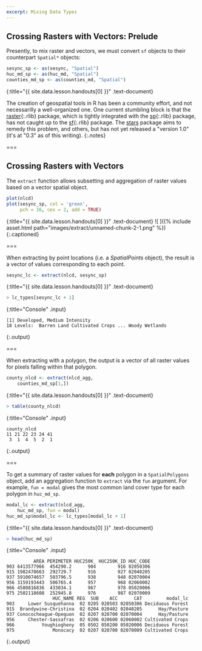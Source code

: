 ```yaml
---
excerpt: Mixing Data Types
---
```


## Crossing Rasters with Vectors: Prelude

Presently, to mix raster and vectors, we must convert `sf` objects to their
counterpart `Spatial*` objects:



~~~r
sesync_sp <- as(sesync, "Spatial")
huc_md_sp <- as(huc_md, "Spatial")
counties_md_sp <- as(counties_md, "Spatial")
~~~
{:title="{{ site.data.lesson.handouts[0] }}" .text-document}


The creation of geospatial tools in R has been a community effort, and not
necessarilly a well-organized one. One current stumbling block is that the
[raster](){:.rlib} package, which is tightly integrated with the [sp](){:.rlib}
package, has not caught up to the [sf](){:.rlib} package. The
[stars](https://r-spatial.github.io/stars/) package aims to remedy this problem,
and others, but has not yet released a "version 1.0" (it's at "0.3" as of this
writing).
{:.notes}

===

## Crossing Rasters with Vectors

The `extract` function allows subsetting and aggregation of raster values based
on a vector spatial object.



~~~r
plot(nlcd)
plot(sesync_sp, col = 'green',
     pch = 16, cex = 2, add = TRUE)
~~~
{:title="{{ site.data.lesson.handouts[0] }}" .text-document}
![ ]({% include asset.html path="images/extract/unnamed-chunk-2-1.png" %})
{:.captioned}

===

When extracting by point locations (i.e. a *SpatialPoints* object), the result
is a vector of values corresponding to each point.



~~~r
sesync_lc <- extract(nlcd, sesync_sp)
~~~
{:title="{{ site.data.lesson.handouts[0] }}" .text-document}




~~~r
> lc_types[sesync_lc + 1]
~~~
{:title="Console" .input}


~~~
[1] Developed, Medium Intensity
18 Levels:  Barren Land Cultivated Crops ... Woody Wetlands
~~~
{:.output}


===

When extracting with a polygon, the output is a vector of all raster values for
pixels falling within that polygon.



~~~r
county_nlcd <- extract(nlcd_agg,
    counties_md_sp[1,])
~~~
{:title="{{ site.data.lesson.handouts[0] }}" .text-document}




~~~r
> table(county_nlcd)
~~~
{:title="Console" .input}


~~~
county_nlcd
11 21 22 23 24 41 
 3  1  4  5  2  1 
~~~
{:.output}


===

To get a summary of raster values for **each** polygon in a `SpatialPolygons`
object, add an aggregation function to `extract` via the `fun` argument. For
example, `fun = modal` gives the most common land cover type for each polygon in
`huc_md_sp`.



~~~r
modal_lc <- extract(nlcd_agg,
    huc_md_sp, fun = modal)
huc_md_sp$modal_lc <- lc_types[modal_lc + 1]
~~~
{:title="{{ site.data.lesson.handouts[0] }}" .text-document}




~~~r
> head(huc_md_sp)
~~~
{:title="Console" .input}


~~~
          AREA PERIMETER HUC250K_ HUC250K_ID HUC_CODE
903 6413577966  454290.2      904        916 02050306
915 1982478663  292729.7      916        927 02040205
937 5910074657  503796.5      938        948 02070004
956 3159193443  506765.4      957        968 02060002
966 4580816836  433034.1      967        978 05020006
975 2502118608  252945.8      976        987 02070009
                 HUC_NAME REG  SUB    ACC      CAT         modal_lc
903     Lower Susquehanna  02 0205 020503 02050306 Deciduous Forest
915  Brandywine-Christina  02 0204 020402 02040205      Hay/Pasture
937 Conococheague-Opequon  02 0207 020700 02070004      Hay/Pasture
956     Chester-Sassafras  02 0206 020600 02060002 Cultivated Crops
966          Youghiogheny  05 0502 050200 05020006 Deciduous Forest
975              Monocacy  02 0207 020700 02070009 Cultivated Crops
~~~
{:.output}


